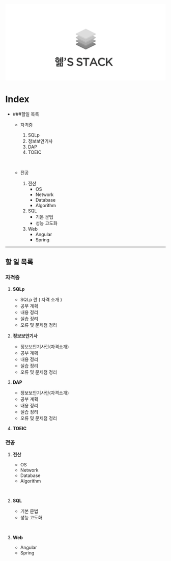 

![logo](./image/logo.png)

# Index

- ###할일 목록

  + 자격증

    1. SQLp
    2. 정보보안기사
    3. DAP
    4. TOEIC

    ​

  + 전공 

    1. 전산
       + OS
       + Network
       + Database
       + Algorithm
    2. SQL
       + 기본 문법
       + 성능 고도화
    3. Web
       + Angular
       + Spring








----



## 할 일 목록

  

### 자격증

1. **SQLp**
   - SQLp 란 ( 자격 소개 )
   - 공부 계획
   - 내용 정리
   - 실습 정리
   - 오류 및 문제점 정리



2. **정보보안기사**
   - 정보보안기사란(자격소개)
   - 공부 계획
   - 내용 정리
   - 실습 정리
   - 오류 및 문제점 정리



3. **DAP**
   - 정보보안기사란(자격소개)
   - 공부 계획
   - 내용 정리
   - 실습 정리
   - 오류 및 문제점 정리



4. **TOEIC**





### 전공 

1. **전산**

   - OS
   - Network
   - Database
   - Algorithm

   ​

2. **SQL**

   - 기본 문법
   - 성능 고도화

   ​

3. **Web**

   - Angular
   - Spring


